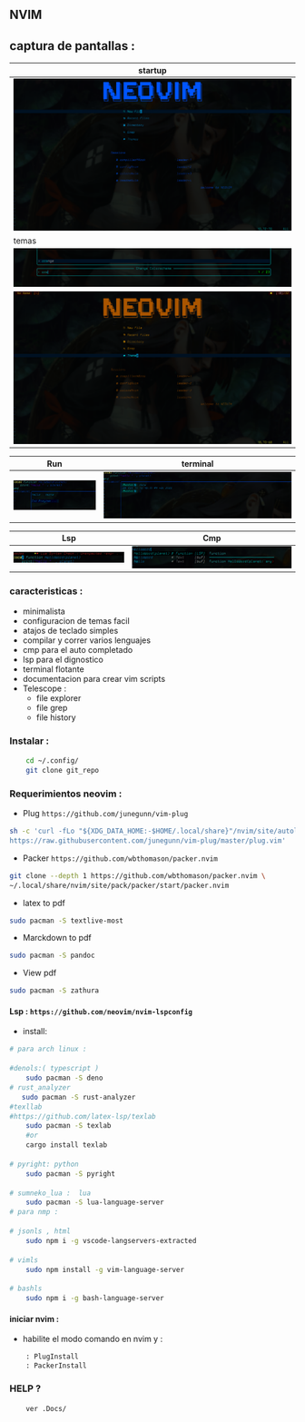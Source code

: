 
## NVIM 

## captura de pantallas :

| startup | 
| ---   | 
| ![Texto alternativo](.Docs/img/2022_10_15_12.03.45.png) | 
| temas |
| ![Texto alternativo](.Docs/img/2022_10_15_12.07.11.png) | 
| ![Texto alternativo](.Docs/img/2022_10_15_12.09.25.png) |

| Run | terminal |
| --- | --- |
|  ![Texto alternativo](.Docs/img/2022_10_15_12.12.21.png) |  ![Texto alternativo](.Docs/img/2022_10_15_12.18.48.png)|


| Lsp | Cmp |
| --- | --- |
|  ![Texto alternativo](.Docs/img/2022_10_15_12.24.15.png) |  ![Texto alternativo](.Docs/img/2022_10_15_12.24.30.png)|


### caracteristicas :
* minimalista
* configuracion de temas facil
* atajos de teclado simples 
* compilar y correr varios lenguajes
* cmp para el auto completado
* lsp para el dignostico
* terminal flotante
* documentacion para crear vim scripts
* Telescope :
    * file explorer
    * file grep
    * file history

### Instalar :
```sh
    cd ~/.config/
    git clone git_repo
```


### Requerimientos neovim :

* Plug  `https://github.com/junegunn/vim-plug ` 

```sh
sh -c 'curl -fLo "${XDG_DATA_HOME:-$HOME/.local/share}"/nvim/site/autoload/plug.vim --create-dirs \ 
https://raw.githubusercontent.com/junegunn/vim-plug/master/plug.vim'
```

* Packer  `https://github.com/wbthomason/packer.nvim `
```sh
git clone --depth 1 https://github.com/wbthomason/packer.nvim \
~/.local/share/nvim/site/pack/packer/start/packer.nvim
```

* latex to pdf
```sh
sudo pacman -S textlive-most
```
* Marckdown to pdf
```sh
sudo pacman -S pandoc
```

* View pdf
```sh
sudo pacman -S zathura
```
#### Lsp : `https://github.com/neovim/nvim-lspconfig`
* install:
```sh
# para arch linux :

#denols:( typescript )
    sudo pacman -S deno
# rust_analyzer
   sudo pacman -S rust-analyzer  
#texllab 
#https://github.com/latex-lsp/texlab
    sudo pacman -S texlab
    #or
    cargo install texlab

# pyright: python  
    sudo pacman -S pyright

# sumneko_lua :  lua 
    sudo pacman -S lua-language-server
# para nmp :

# jsonls , html 
    sudo npm i -g vscode-langservers-extracted

# vimls 
    sudo npm install -g vim-language-server

# bashls 
    sudo npm i -g bash-language-server
```

#### iniciar nvim :

* habilite el modo comando en nvim y :

``` 
    : PlugInstall
    : PackerInstall
```        

### HELP ?

```
    ver .Docs/
```

